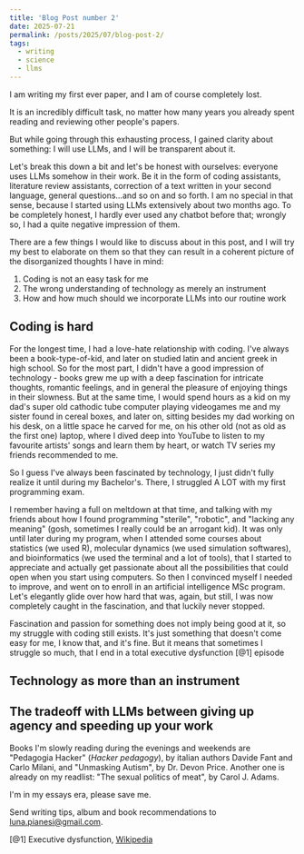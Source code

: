 ```yaml
---
title: 'Blog Post number 2'
date: 2025-07-21
permalink: /posts/2025/07/blog-post-2/
tags:
  - writing
  - science
  - llms
---
```


I am writing my first ever paper, and I am of course completely lost.

It is an incredibly difficult task, no matter how many years you already spent reading and reviewing other people's papers.

But while going through this exhausting process, I gained clarity about something: I will use LLMs, and I will be transparent about it.

Let's break this down a bit and let's be honest with ourselves: everyone uses LLMs somehow in their work. Be it in the form of coding assistants, literature review assistants, correction of a text written in your second language, general questions...and so on and so forth. I am no special in that sense, because I started using LLMs extensively about two months ago. To be completely honest, I hardly ever used any chatbot before that; wrongly so, I had a quite negative impression of them. 

There are a few things I would like to discuss about in this post, and I will try my best to elaborate on them so that they can result in a coherent picture of the disorganized thoughts I have in mind:
1. Coding is not an easy task for me
2. The wrong understanding of technology as merely an instrument
3. How and how much should we incorporate LLMs into our routine work


Coding is hard
------
For the longest time, I had a love-hate relationship with coding. I've always been a book-type-of-kid, and later on studied latin and ancient greek in high school. So for the most part, I didn't have a good impression of technology - books grew me up with a deep fascination for intricate thoughts, romantic feelings, and in general the pleasure of enjoying things in their slowness. But at the same time, I would spend hours as a kid on my dad's super old cathodic tube computer playing videogames me and my sister found in cereal boxes, and later on, sitting besides my dad working on his desk, on a little space he carved for me, on his other old (not as old as the first one) laptop, where I dived deep into YouTube to listen to my favourite artists' songs and learn them by heart, or watch TV series my friends recommended to me. 

So I guess I've always been fascinated by technology, I just didn't fully realize it until during my Bachelor's. There, I struggled A LOT with my first programming exam.

I remember having a full on meltdown at that time, and talking with my friends about how I found programming "sterile", "robotic", and "lacking any meaning" (gosh, sometimes I really could be an arrogant kid). It was only until later during my program, when I attended some courses about statistics (we used R), molecular dynamics (we used simulation softwares), and bioinformatics (we used the terminal and a lot of tools), that I started to appreciate and actually get passionate about all the possibilities that could open when you start using computers. So then I convinced myself I needed to improve, and went on to enroll in an artificial intelligence MSc program. Let's elegantly glide over how hard that was, again, but still, I was now completely caught in the fascination, and that luckily never stopped.

Fascination and passion for something does not imply being good at it, so my struggle with coding still exists. It's just something that doesn't come easy for me, I know that, and it's fine. But it means that sometimes I struggle so much, that I end in a total executive dysfunction [@1] episode 


Technology as more than an instrument
------

The tradeoff with LLMs between giving up agency and speeding up your work
------




Books I'm slowly reading during the evenings and weekends are "Pedagogia Hacker" (*Hacker pedagogy*), by italian authors Davide Fant and Carlo Milani, and "Unmasking Autism", by Dr. Devon Price. Another one is already on my readlist: "The sexual politics of meat", by Carol J. Adams.

I'm in my essays era, please save me.

Send writing tips, album and book recommendations to [luna.pianesi@gmail.com](mailto:luna.pianesi@gmail.com).


[@1] Executive dysfunction, [Wikipedia](https://en.wikipedia.org/wiki/Executive_dysfunction)
